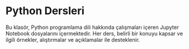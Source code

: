 # Python Dersleri

Bu klasör, Python programlama dili hakkında çalışmaları içeren Jupyter Notebook dosyalarını içermektedir. Her ders, belirli bir konuyu kapsar ve ilgili örnekler, alıştırmalar ve açıklamalar ile desteklenir.
